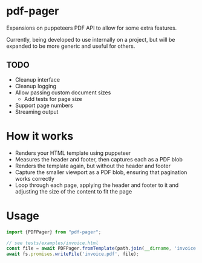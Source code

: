 # pdf-pager

Expansions on puppeteers PDF API to allow for some extra features. 

Currently, being developed to use internally on a project, but will be expanded to be more generic and useful for others. 

## TODO

* Cleanup interface
* Cleanup logging
* Allow passing custom document sizes
  * Add tests for page size
* Support page numbers
* Streaming output
 
# How it works

* Renders your HTML template using puppeteer
* Measures the header and footer, then captures each as a PDF blob
* Renders the template again, but without the header and footer
* Capture the smaller viewport as a PDF blob, ensuring that pagination works correctly
* Loop through each page, applying the header and footer to it and adjusting the size of the content to fit the page

# Usage

```typescript
import {PDFPager} from "pdf-pager";

// see tests/examples/invoice.html
const file = await PDFPager.fromTemplate(path.join(__dirname, 'invoice.html'));
await fs.promises.writeFile('invoice.pdf', file);
```
